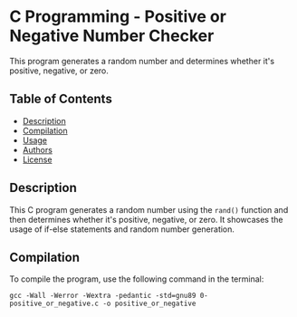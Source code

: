 # C Programming - Positive or Negative Number Checker

This program generates a random number and determines whether it's positive, negative, or zero.

## Table of Contents

- [Description](#description)
- [Compilation](#compilation)
- [Usage](#usage)
- [Authors](#authors)
- [License](#license)

## Description

This C program generates a random number using the `rand()` function and then determines whether it's positive, negative, or zero. It showcases the usage of if-else statements and random number generation.

## Compilation

To compile the program, use the following command in the terminal:

```shell
gcc -Wall -Werror -Wextra -pedantic -std=gnu89 0-positive_or_negative.c -o positive_or_negative

